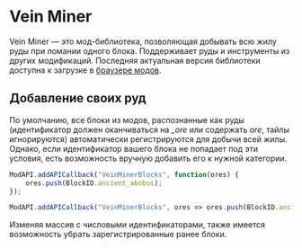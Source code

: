 # Vein Miner

Vein Miner — это мод-библиотека, позволяющая добывать всю жилу руды при ломании одного блока. Поддерживает руды и инструменты из других модификаций. Последняя актуальная версия библиотеки доступна к загрузке в [браузере модов](https://icmods.mineprogramming.org/mod?id=274).

## Добавление своих руд

По умолчанию, все блоки из модов, распознанные как руды (идентификатор должен оканчиваться на *_ore* или содержать *ore*, тайлы игнорируются) автоматически регистрируются для добычи всей жилы. Однако, если идентификатор вашего блока не попадает под эти условия, есть возможность вручную добавить его к нужной категории.

<!-- TODO: Fix abobus text wrapping, should be in separate block or in same paragraph of text.
```mdx-code-block
import RotatableMinecraftBlock from "@site/src/components/RotatableMinecraftBlock"

<RotatableMinecraftBlock bottomTexture='ancient_abobus_top_0' northTexture='ancient_abobus_side_0' floatDirection='left' />
```

Это наш блок древнего абобуса, так зарегистрируем же его как руду!
-->

<Tabs groupId="scripting-language">
<TabItem value="js" label="JavaScript">

```js
ModAPI.addAPICallback("VeinMinerBlocks", function(ores) {
    ores.push(BlockID.ancient_abobus);
});
```

</TabItem>
<TabItem value="ts" label="TypeScript">

```js
ModAPI.addAPICallback("VeinMinerBlocks", ores => ores.push(BlockID.ancient_abobus));
```

</TabItem>
</Tabs>

Изменяя массив с числовыми идентификаторами, также имеется возможность убрать зарегистрированные ранее блоки.
